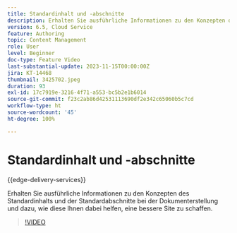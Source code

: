 ```yaml
---
title: Standardinhalt und -abschnitte
description: Erhalten Sie ausführliche Informationen zu den Konzepten des Standardinhalts und der Standardabschnitte bei der Dokumenterstellung.
version: 6.5, Cloud Service
feature: Authoring
topic: Content Management
role: User
level: Beginner
doc-type: Feature Video
last-substantial-update: 2023-11-15T00:00:00Z
jira: KT-14468
thumbnail: 3425702.jpeg
duration: 93
exl-id: 17c7919e-3216-4f71-a553-bc5b2e1b6014
source-git-commit: f23c2ab86d42531113690df2e342c65060b5c7cd
workflow-type: ht
source-wordcount: '45'
ht-degree: 100%

---
```


# Standardinhalt und -abschnitte

{{edge-delivery-services}}

Erhalten Sie ausführliche Informationen zu den Konzepten des Standardinhalts und der Standardabschnitte bei der Dokumenterstellung und dazu, wie diese Ihnen dabei helfen, eine bessere Site zu schaffen.

>[!VIDEO](https://video.tv.adobe.com/v/3425702/?learn=on)
